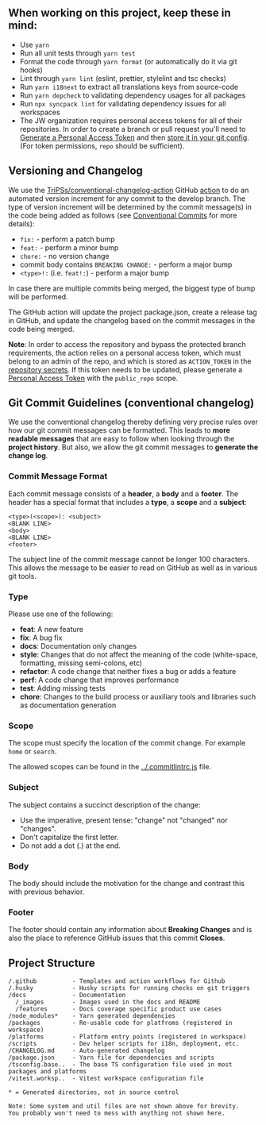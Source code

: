 ## When working on this project, keep these in mind:

- Use `yarn`
- Run all unit tests through `yarn test`
- Format the code through `yarn format` (or automatically do it via git hooks)
- Lint through `yarn lint` (eslint, prettier, stylelint and tsc checks)
- Run `yarn i18next` to extract all translations keys from source-code
- Run `yarn depcheck` to validating dependency usages for all packages
- Run `npx syncpack lint` for validating dependency issues for all workspaces
- The JW organization requires personal access tokens for all of their repositories. In order to create a branch or pull request you'll need to [Generate a Personal Access Token](https://github.com/settings/tokens) and then [store it in your git config](https://stackoverflow.com/questions/46645843/where-to-store-my-git-personal-access-token/67360592). (For token permissions, `repo` should be sufficient).

## Versioning and Changelog

We use the [TriPSs/conventional-changelog-action](https://github.com/TriPSs/conventional-changelog-action) GitHub [action](https://github.com/jwplayer/ott-web-app/actions/workflows/bump-version.yml) to do an automated version increment for any commit to the develop branch. The type of version increment will be determined by the commit message(s) in the code being added as follows (see [Conventional Commits](https://www.conventionalcommits.org/en/v1.0.0/) for more details):

- `fix:` - perform a patch bump
- `feat:` - perform a minor bump
- `chore:` - no version change
- commit body contains `BREAKING CHANGE:` - perform a major bump
- `<type>!:` (i.e. `feat!:`) - perform a major bump

In case there are multiple commits being merged, the biggest type of bump will be performed.

The GitHub action will update the project package.json, create a release tag in GitHub, and update the changelog based on the commit messages in the code being merged.

**Note**: In order to access the repository and bypass the protected branch requirements, the action relies on a personal access token, which must belong to an admin of the repo, and which is stored as `ACTION_TOKEN` in the [repository secrets](https://github.com/jwplayer/ott-web-app/settings/secrets/actions). If this token needs to be updated, please generate a [Personal Access Token](https://github.com/settings/tokens) with the `public_repo` scope.

## Git Commit Guidelines (conventional changelog)

We use the conventional changelog thereby defining very precise rules over how our git commit messages can be formatted. This leads to **more readable messages** that are easy to follow when looking through the **project history**. But also, we allow the git commit messages to **generate the change log**.

### Commit Message Format

Each commit message consists of a **header**, a **body** and a **footer**. The header has a special format that includes a **type**, a **scope** and a **subject**:

```
<type>(<scope>): <subject>
<BLANK LINE>
<body>
<BLANK LINE>
<footer>
```

The subject line of the commit message cannot be longer 100 characters. This allows the message to be easier to read on GitHub as well as in various git tools.

### Type

Please use one of the following:

- **feat**: A new feature
- **fix**: A bug fix
- **docs**: Documentation only changes
- **style**: Changes that do not affect the meaning of the code (white-space, formatting, missing semi-colons, etc)
- **refactor**: A code change that neither fixes a bug or adds a feature
- **perf**: A code change that improves performance
- **test**: Adding missing tests
- **chore**: Changes to the build process or auxiliary tools and libraries such as documentation generation

### Scope

The scope must specify the location of the commit change. For example `home` or `search`.

The allowed scopes can be found in the [../.commitlintrc.js](../.commitlintrc.js) file.

### Subject

The subject contains a succinct description of the change:

- Use the imperative, present tense: "change" not "changed" nor "changes".
- Don't capitalize the first letter.
- Do not add a dot (.) at the end.

### Body

The body should include the motivation for the change and contrast this with previous behavior.

### Footer

The footer should contain any information about **Breaking Changes** and is also the place to reference GitHub issues that this commit **Closes**.

## Project Structure

```
/.github          - Templates and action workflows for Github
/.husky           - Husky scripts for running checks on git triggers
/docs             - Documentation
  /_images        - Images used in the docs and README
  /features       - Docs coverage specific product use cases
/node_modules*    - Yarn generated dependencies
/packages         - Re-usable code for platfroms (registered in workspace)
/platforms        - Platform entry points (registered in workspace)
/scripts          - Dev helper scripts for i18n, deployment, etc.
/CHANGELOG.md     - Auto-generated changelog
/package.json     - Yarn file for dependencies and scripts
/tsconfig.base..  - The base TS configuration file used in most packages and platforms
/vitest.worksp..  - Vitest workspace configuration file

* = Generated directories, not in source control

Note: Some system and util files are not shown above for brevity.
You probably won't need to mess with anything not shown here.
```
